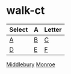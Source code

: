 # walk-ct

| Select | A | Letter |
| --- | --- | --- |
| [A](./A.md) | [B](./B.md) |  [C](./C.md) | 
| [D](./D.md) | [E](./E.md) |  [F](./F.md) | 

[Middlebury](https://citystrides.com/users/43318/cities/187932) [Monroe](https://citystrides.com/users/43318/cities/187940)
